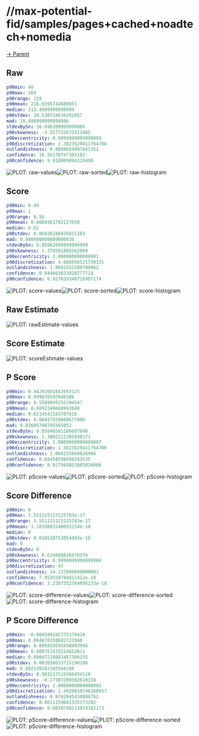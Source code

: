 
# //max-potential-fid/samples/pages+cached+noadtech+nomedia

[→ Parent](../..)


## Raw


```yaml
p90min: 40
p90max: 269
p90range: 229
p90mean: 216.6595744680851
median: 213.4999999999999
p90stdev: 24.530724630201057
mad: 10.499999999999886
stdevBySn: 16.696399999999866
p90skewness: -3.557722673312085
p90eccentricity: 0.9999999999999999
p90discretization: 1.3823529411764706
outlandishness: 0.9888654997663352
confidence: 18.56170747305102
p90confidence: 9.918009894219498

```

![PLOT: raw-values](./raw/values.svg)![PLOT: raw-sorted](./raw/sorted.svg)![PLOT: raw-histogram](./raw/histogram.svg)
## Score


```yaml
p90min: 0.44
p90max: 1
p90range: 0.56
p90mean: 0.6089361702127658
median: 0.62
p90stdev: 0.06836180476911193
mad: 0.040000000000000036
stdevBySn: 0.05962999999999999
p90skewness: 1.370591888162968
p90eccentricity: 1.000000000000001
p90discretization: 4.086956521739131
outlandishness: 1.0041552509789962
confidence: 0.044663033820777714
p90confidence: 0.027639340716907174

```

![PLOT: score-values](./score/values.svg)![PLOT: score-sorted](./score/sorted.svg)![PLOT: score-histogram](./score/histogram.svg)
## Raw Estimate

![PLOT: rawEstimate-values](./rawEstimate/values.svg)
## Score Estimate

![PLOT: scoreEstimate-values](./scoreEstimate/values.svg)
## P Score


```yaml
p90min: 0.44292601842693125
p90max: 0.999835543946386
p90range: 0.5569095255194547
p90mean: 0.6092340668992688
median: 0.6214542143787616
p90stdev: 0.06817559080677896
mad: 0.03695798785565052
stdevBySn: 0.05848581186687048
p90skewness: 1.3802221305030171
p90eccentricity: 1.0000000000000007
p90discretization: 1.3823529411764706
outlandishness: 1.004255660026966
confidence: 0.04458598699293535
p90confidence: 0.027564052605826006

```

![PLOT: pScore-values](./pScore/values.svg)![PLOT: pScore-sorted](./pScore/sorted.svg)![PLOT: pScore-histogram](./pScore/histogram.svg)
## Score Difference


```yaml
p90min: 0
p90max: 5.551115123125783e-17
p90range: 5.551115123125783e-17
p90mean: 1.1810883240693154e-18
median: 0
p90stdev: 8.010530753054493e-18
mad: 0
stdevBySn: 0
p90skewness: 6.634888026970376
p90eccentricity: 0.9999999999999984
p90discretization: 47
outlandishness: 14.137600000000003
confidence: 7.953559784811412e-18
p90confidence: 3.2387352784895233e-18

```

![PLOT: score-difference-values](./score-difference/values.svg)![PLOT: score-difference-sorted](./score-difference/sorted.svg)![PLOT: score-difference-histogram](./score-difference/histogram.svg)
## P Score Difference


```yaml
p90min: -0.004589242775370428
p90max: 0.004870350682723568
p90range: 0.009459593458093996
p90mean: 0.000351915514653011
median: 0.00047210883487386335
p90stdev: 0.002658633715196206
mad: 0.002139283345568288
stdevBySn: 0.003227515566454118
p90skewness: -0.17307200592610159
p90eccentricity: 1.0000000000000002
p90discretization: 1.4029850746268657
outlandishness: 0.8742045434084762
confidence: 0.0011159661335173202
p90confidence: 0.0010749113974382173

```

![PLOT: pScore-difference-values](./pScore-difference/values.svg)![PLOT: pScore-difference-sorted](./pScore-difference/sorted.svg)![PLOT: pScore-difference-histogram](./pScore-difference/histogram.svg)